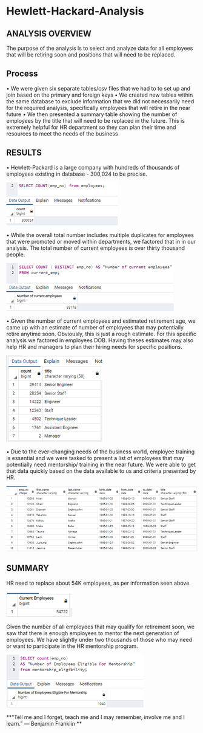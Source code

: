 # Hewlett-Hackard-Analysis


## ANALYSIS OVERVIEW
The purpose of the analysis is to select and analyze data for all employees that will be retiring soon and positions that will need to be replaced.


## Process
•	We were given six separate tables/csv files that we had to to set up and join based on the primary and foreign keys
•	We created new tables within the same database to exclude information that we did not necessarily need for the required analysis, specifically employees that will retire in the near future
•	We then presented a summary table showing the number of employees by the title that will need to be replaced in the future. This is extremely helpful for HR department so they can plan their time and resources to meet the needs of the business


## RESULTS

•	Hewlett-Packard is a large company with hundreds of thousands of employees existing in database - 300,024 to be precise. 

![ALL DATABASE ENTRIES](https://github.com/jojobear2020/Hewlett-Hackard-Analysis/blob/master/Images/total_emp_numbers_all.PNG)

•	While the overall total number includes multiple duplicates for employees that were promoted or moved within departments, we factored that in in our analysis. The total number of current employees is over thirty thousand people.

![](https://github.com/jojobear2020/Hewlett-Hackard-Analysis/blob/master/Images/total_emp_numbers_current_v3.PNG)

•	Given the number of current employees and estimated retirement age, we came up with an estimate of number of employees that may potentially retire anytime soon. Obviously, this is just a rough estimate.  For this specific analysis we factored in employees DOB. Having theses estimates may also help HR and managers to plan their hiring needs for specific positions. 

![](https://github.com/jojobear2020/Hewlett-Hackard-Analysis/blob/master/Images/retiring_titles_results.PNG)

•	Due to the ever-changing needs of the business world, employee training is essential and we were tasked to present a list of employees that may potentially need mentorship/ training in the near future. We were able to get that data quickly based on the data available to us and criteria presented by HR.

![](https://github.com/jojobear2020/Hewlett-Hackard-Analysis/blob/master/Images/mentorship_eligibility_results.PNG)

## SUMMARY
HR need to replace about 54K employees, as per information seen above.

![](https://github.com/jojobear2020/Hewlett-Hackard-Analysis/blob/master/Images/total_emp_numbers_retiring%20(2).PNG)

Given the number of all employees that may qualify for retirement soon, we saw that there is enough employees to mentor the next generation of employees. We have slightly under two thousands of those who may need or want to participate in the HR mentorship program. 

![](https://github.com/jojobear2020/Hewlett-Hackard-Analysis/blob/master/Images/mentorship_eligibility_total_count.PNG)


**“Tell me and I forget, teach me and I may remember, involve me and I learn.”
― Benjamin Franklin **
